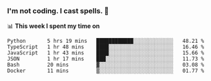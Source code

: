 ### I'm not coding. I cast spells. 🎩

📊 **This week I spent my time on**
<!--START_SECTION:waka-->

```text
Python       5 hrs 19 mins   ████████████░░░░░░░░░░░░░   48.21 %
TypeScript   1 hr 48 mins    ████░░░░░░░░░░░░░░░░░░░░░   16.46 %
JavaScript   1 hr 43 mins    ████░░░░░░░░░░░░░░░░░░░░░   15.66 %
JSON         1 hr 17 mins    ███░░░░░░░░░░░░░░░░░░░░░░   11.73 %
Bash         20 mins         ▓░░░░░░░░░░░░░░░░░░░░░░░░   03.08 %
Docker       11 mins         ▒░░░░░░░░░░░░░░░░░░░░░░░░   01.77 %
```

<!--END_SECTION:waka-->
